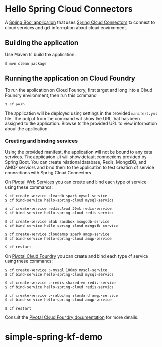 Hello Spring Cloud Connectors
============

A [Spring Boot application](http://github.com/cloudfoundry-samples/hello-spring-cloud) that uses [Spring Cloud Connectors](https://cloud.spring.io/spring-cloud-connectors/) to connect to cloud services and get information about cloud environment.

## Building the application

Use Maven to build the application:

~~~
$ mvn clean package
~~~

## Running the application on Cloud Foundry

To run the application on Cloud Foundry, first target and long into a Cloud Foundry environment, then run this command:

~~~
$ cf push
~~~

The application will be deployed using settings in the provided `manifest.yml` file. The output from the command will show the URL that has been assigned to the application. Browse to the provided URL to view information about the application.

### Creating and binding services

Using the provided manifest, the application will not be bound to any data services. The application UI will show default connections provided by Spring Boot. You can create relational database, Redis, MongoDB, and AMQP services and bind them to the application to test creation of service connections with Spring Cloud Connectors.

On [Pivotal Web Services](https://run.pivotal.io/) you can create and bind each type of service using these commands:

~~~
$ cf create-service cleardb spark mysql-service
$ cf bind-service hello-spring-cloud mysql-service

$ cf create-service rediscloud 30mb redis-service
$ cf bind-service hello-spring-cloud redis-service

$ cf create-service mlab sandbox mongodb-service
$ cf bind-service hello-spring-cloud mongodb-service

$ cf create-service cloudamqp spark amqp-service
$ cf bind-service hello-spring-cloud amqp-service

$ cf restart
~~~

On [Pivotal Cloud Foundry](https://pivotal.io/platform) you can create and bind each type of service using these commands:

~~~
$ cf create-service p-mysql 100mb mysql-service
$ cf bind-service hello-spring-cloud mysql-service

$ cf create-service p-redis shared-vm redis-service
$ cf bind-service hello-spring-cloud redis-service

$ cf create-service p-rabbitmq standard amqp-service
$ cf bind-service hello-spring-cloud amqp-service

$ cf restart
~~~

Consult the [Pivotal Cloud Foundry documentation](http://docs.pivotal.io/) for more details.
# simple-spring-kf-demo
